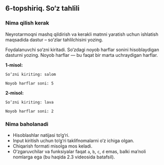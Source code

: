 ## 6-topshiriq. So‘z tahlili
### Nima qilish kerak
Neyrotarmoqni mashq qildirish va kerakli matnni yaratish uchun ishlatish maqsadida dastur – so‘zlar tahlilchisini yozing.

Foydalanuvchi so‘zni kiritadi. So‘zdagi noyob harflar sonini hisoblaydigan dasturni yozing. Noyob harflar — bu faqat bir marta uchraydigan harflar.

**1-misol:**

```
So‘zni kiriting: salom

Noyob harflar soni: 5
```

**2-misol:**

```
So‘zni kiriting: lava

Noyob harflar soni: 2
```
### Nima baholanadi
- Hisoblashlar natijasi to‘g‘ri.
- Input kiritish uchun to‘g‘ri taklifnomalarni o‘z ichiga olgan. 
- Chiqarish formati misolga mos keladi.
- O‘zgaruvchilar va funksiyalar faqat `a`, `b`, `c`, `d` emas, balki ma’noli nomlarga ega  (bu haqida 2.3 videosida batafsil).
